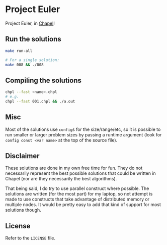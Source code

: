 Project Euler
=============

Project Euler, in [Chapel](http://chapel.cray.com/)!

Run the solutions
-----------------

```bash
make run-all

# For a single solution:
make 008 && ./008
```

Compiling the solutions
-----------------------

```bash
chpl --fast <name>.chpl
# e.g.
chpl --fast 001.chpl && ./a.out
```

Misc
----

Most of the solutions use `config`s for the size/range/etc, so it is possible
to run smaller or larger problem sizes by passing a runtime argument (look for
`config const <var name>` at the top of the source file).

Disclaimer
----------

These solutions are done in my own free time for fun. They do not necessarily
represent the best possible solutions that could be written in Chapel (nor are
they necessarily the best algorithms).

That being said, I do try to use parallel construct where possible. The
solutions are written (for the most part) for my laptop, so not attempt is made
to use constructs that take advantage of distributed memory or multiple
nodes. It would be pretty easy to add that kind of support for most solutions
though.

License
-------

Refer to the `LICENSE` file.
